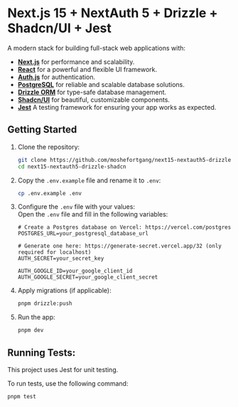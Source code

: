 # Next.js 15 + NextAuth 5 + Drizzle + Shadcn/UI + Jest

A modern stack for building full-stack web applications with:  
- **[Next.js](https://nextjs.org/)** for performance and scalability.
- **[React](https://react.dev/)** for a powerful and flexible UI framework.
- **[Auth.js](https://auth.js.org/)** for authentication.
- **[PostgreSQL](https://www.postgresql.org/)** for reliable and scalable database solutions.
- **[Drizzle ORM](https://orm.drizzle.team/)** for type-safe database management.
- **[Shadcn/UI](https://ui.shadcn.com/)** for beautiful, customizable components.
- **[Jest](https://jestjs.io/)** A testing framework for ensuring your app works as expected.

## Getting Started

1. Clone the repository:  
   ```bash
   git clone https://github.com/moshefortgang/next15-nextauth5-drizzle-shadcn.git
   cd next15-nextauth5-drizzle-shadcn

2. Copy the `.env.example` file and rename it to `.env`:  
   ```bash
   cp .env.example .env

3. Configure the `.env` file with your values:  
   Open the `.env` file and fill in the following variables:
   ```env
   # Create a Postgres database on Vercel: https://vercel.com/postgres
   POSTGRES_URL=your_postgresql_database_url

   # Generate one here: https://generate-secret.vercel.app/32 (only required for localhost)
   AUTH_SECRET=your_secret_key

   AUTH_GOOGLE_ID=your_google_client_id
   AUTH_GOOGLE_SECRET=your_google_client_secret
   
4. Apply migrations (if applicable):  
   ```bash
   pnpm drizzle:push

5. Run the app:  
   ```bash
   pnpm dev

## Running Tests:
This project uses Jest for unit testing.

To run tests, use the following command:
```bash
pnpm test
